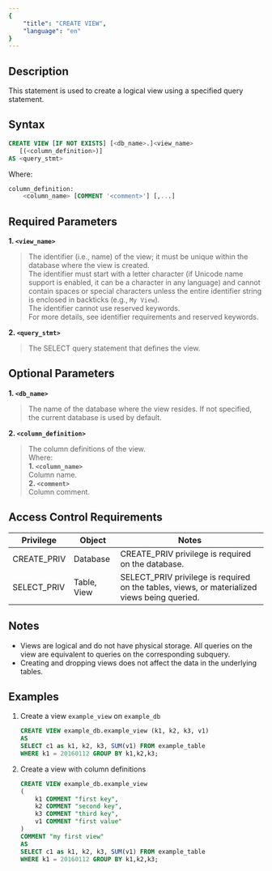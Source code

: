 ```yaml
---
{
    "title": "CREATE VIEW",
    "language": "en"
}
---
```


## Description

This statement is used to create a logical view using a specified query statement.

## Syntax

```sql
CREATE VIEW [IF NOT EXISTS] [<db_name>.]<view_name>
   [(<column_definition>)]
AS <query_stmt>
```

Where:
```sql
column_definition:
    <column_name> [COMMENT '<comment>'] [,...]
```

## Required Parameters

**1. `<view_name>`**
> The identifier (i.e., name) of the view; it must be unique within the database where the view is created.  
> The identifier must start with a letter character (if Unicode name support is enabled, it can be a character in any language) and cannot contain spaces or special characters unless the entire identifier string is enclosed in backticks (e.g., `My View`).  
> The identifier cannot use reserved keywords.  
> For more details, see identifier requirements and reserved keywords.

**2. `<query_stmt>`**
> The SELECT query statement that defines the view.

## Optional Parameters

**1. `<db_name>`**
> The name of the database where the view resides. If not specified, the current database is used by default.

**2. `<column_definition>`**
> The column definitions of the view.  
> Where:  
> **1. `<column_name>`**  
> Column name.  
> **2. `<comment>`**  
> Column comment.

## Access Control Requirements

| Privilege   | Object   | Notes                                                                |
|-------------|----------|----------------------------------------------------------------------|
| CREATE_PRIV | Database | CREATE_PRIV privilege is required on the database.                   |
| SELECT_PRIV | Table, View | SELECT_PRIV privilege is required on the tables, views, or materialized views being queried. |

## Notes

- Views are logical and do not have physical storage. All queries on the view are equivalent to queries on the corresponding subquery.
- Creating and dropping views does not affect the data in the underlying tables.

## Examples

1. Create a view `example_view` on `example_db`

    ```sql
    CREATE VIEW example_db.example_view (k1, k2, k3, v1)
    AS
    SELECT c1 as k1, k2, k3, SUM(v1) FROM example_table
    WHERE k1 = 20160112 GROUP BY k1,k2,k3;
    ```

2. Create a view with column definitions

    ```sql
    CREATE VIEW example_db.example_view
    (
        k1 COMMENT "first key",
        k2 COMMENT "second key",
        k3 COMMENT "third key",
        v1 COMMENT "first value"
    )
    COMMENT "my first view"
    AS
    SELECT c1 as k1, k2, k3, SUM(v1) FROM example_table
    WHERE k1 = 20160112 GROUP BY k1,k2,k3;
    ```